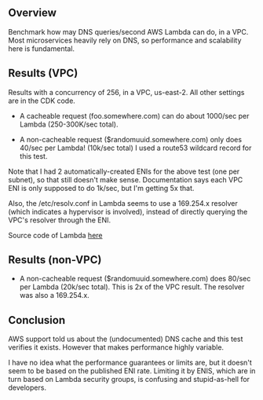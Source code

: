 ## Overview

Benchmark how may DNS queries/second AWS Lambda can do, in a VPC.
Most microservices heavily rely on DNS, so performance and scalability here is fundamental.

## Results (VPC)

Results with a concurrency of 256, in a VPC, us-east-2.  All other settings are in the CDK code.

  * A cacheable request (foo.somewhere.com) can do about 1000/sec per Lambda (250-300K/sec total).

  * A non-cacheable request ($randomuuid.somewhere.com) only does 40/sec per Lambda! (10k/sec total)  I used a route53 wildcard record for this test.

Note that I had 2 automatically-created ENIs for the above test (one per subnet), so that still
doesn't make sense.  Documentation says each VPC ENI is only supposed to do 1k/sec, but I'm getting 5x that.

Also, the /etc/resolv.conf in Lambda seems to use a 169.254.x resolver (which indicates a hypervisor is involved), instead of directly querying the VPC's resolver through the ENI.

Source code of Lambda [here](lambda/main.py)

## Results (non-VPC)

  * A non-cacheable request ($randomuuid.somewhere.com) does 80/sec per Lambda (20k/sec total).
    This is 2x of the VPC result.  The resolver was also a 169.254.x.

## Conclusion

AWS support told us about the (undocumented) DNS cache and this test verifies it exists.
However that makes performance highly variable.

I have no idea what the performance guarantees or limits are, but it doesn't
seem to be based on the published ENI rate.  Limiting it by ENIS, which are in
turn based on Lambda security groups, is confusing and stupid-as-hell for
developers.

